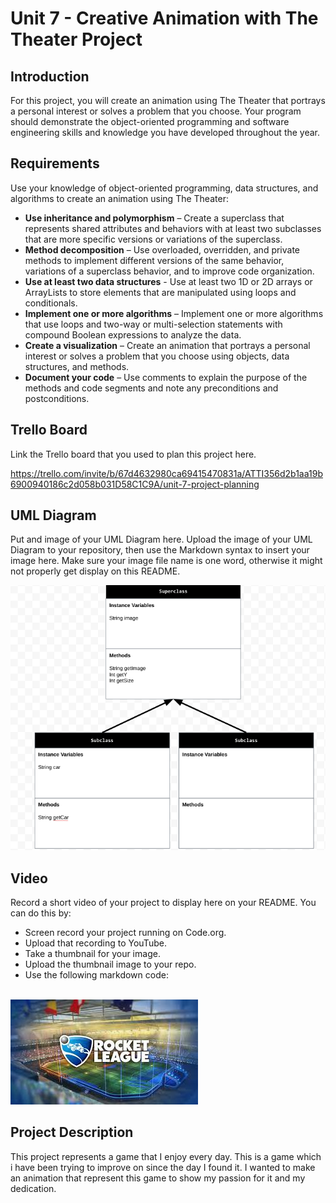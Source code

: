 # Unit 7 - Creative Animation with The Theater Project


## Introduction


For this project, you will create an animation using The Theater that portrays a personal interest or solves a problem that you choose. Your program should demonstrate the object-oriented programming and software engineering skills and knowledge you have developed throughout the year.


## Requirements


Use your knowledge of object-oriented programming, data structures, and algorithms to create an animation using The Theater:


- **Use inheritance and polymorphism** – Create a superclass that represents shared attributes and behaviors with at least two subclasses that are more specific versions or variations of the superclass.
- **Method decomposition** – Use overloaded, overridden, and private methods to implement different versions of the same behavior, variations of a superclass behavior, and to improve code organization.
- **Use at least two data structures** - Use at least two 1D or 2D arrays or ArrayLists to store elements that are manipulated using loops and conditionals.
- **Implement one or more algorithms** – Implement one or more algorithms that use loops and two-way or multi-selection statements with compound Boolean expressions to analyze the data.
- **Create a visualization** – Create an animation that portrays a personal interest or solves a problem that you choose using objects, data structures, and methods.
- **Document your code** – Use comments to explain the purpose of the methods and code segments and note any preconditions and postconditions.


## Trello Board


Link the Trello board that you used to plan this project here.

https://trello.com/invite/b/67d4632980ca69415470831a/ATTI356d2b1aa19b6900940186c2d058b031D58C1C9A/unit-7-project-planning


## UML Diagram


Put and image of your UML Diagram here. Upload the image of your UML Diagram to your repository, then use the Markdown syntax to insert your image here. Make sure your image file name is one word, otherwise it might not properly get display on this README.


![alt text](<Screenshot 2025-04-04 1.39.35 PM.png>)


## Video


Record a short video of your project to display here on your README. You can do this by:


- Screen record your project running on Code.org.
- Upload that recording to YouTube.
- Take a thumbnail for your image.
- Upload the thumbnail image to your repo.
- Use the following markdown code:

\
![alt text](images.jpg)

## Project Description


This project represents a game that I enjoy every day. This is a game which i have been trying to improve on since the day I found it. I wanted to make an animation that represent this game to show my passion for it and my dedication.
